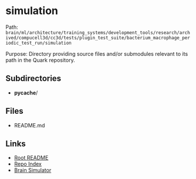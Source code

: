 # simulation

Path: `brain/ml/architecture/training_systems/development_tools/research/archived/compucell3d/cc3d/tests/plugin_test_suite/bacterium_macrophage_periodic_test_run/simulation`

Purpose: Directory providing source files and/or submodules relevant to its path in the Quark repository.

## Subdirectories
- __pycache__/

## Files
- README.md

## Links
- [Root README](../../../../../../../../../../../../README.md)
- [Repo Index](../../../../../../../../../../../../repo_index.json)
- [Brain Simulator](../../../../../../../../../../../../brain/architecture/brain_simulator.py)
